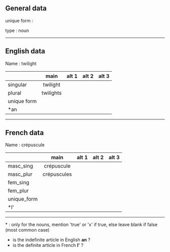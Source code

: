 ## General data

unique form :

type : noun

---

## English data

Name : twilight

|             |   main    | alt 1 | alt 2 | alt 3 |
| :---------- | :-------: | :---: | :---: | ----- |
| singular    | twilight  |       |       |       |
| plural      | twilights |       |       |       |
| unique form |           |       |       |       |
| \*an        |           |       |       |       |

---

## French data

Name : crépuscule

|             |    main     | alt 1 | alt 2 | alt 3 |
| :---------- | :---------: | :---: | :---: | :---: |
| masc_sing   | crépuscule  |       |       |       |
| masc_plur   | crépuscules |       |       |       |
| fem_sing    |             |       |       |       |
| fem_plur    |             |       |       |       |
| unique_form |             |       |       |       |
| \*l'        |             |       |       |       |

---

\* : only for the nouns, mention 'true' or 'x' if true, else leave blank if false (most common case)

- is the indefinite article in English **an** ?
- is the definite article in French **l'** ?
